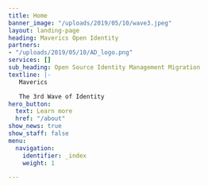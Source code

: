 ```yaml
---
title: Home
banner_image: "/uploads/2019/05/10/wave3.jpeg"
layout: landing-page
heading: Maverics Open Identity
partners:
- "/uploads/2019/05/10/AD_logo.png"
services: []
sub_heading: Open Source Identity Management Migration
textline: |-
   Maverics

   The 3rd Wave of Identity
hero_button:
  text: Learn more
  href: "/about"
show_news: true
show_staff: false
menu:
  navigation:
    identifier: _index
    weight: 1

---
```

